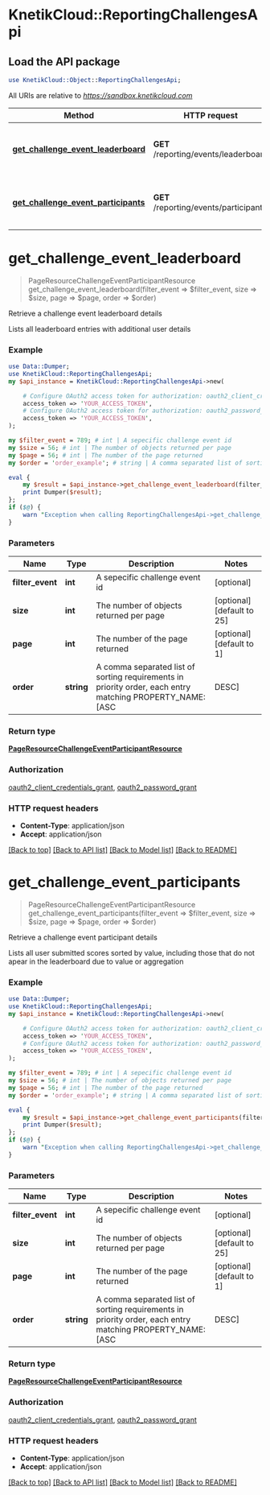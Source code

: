 # KnetikCloud::ReportingChallengesApi

## Load the API package
```perl
use KnetikCloud::Object::ReportingChallengesApi;
```

All URIs are relative to *https://sandbox.knetikcloud.com*

Method | HTTP request | Description
------------- | ------------- | -------------
[**get_challenge_event_leaderboard**](ReportingChallengesApi.md#get_challenge_event_leaderboard) | **GET** /reporting/events/leaderboard | Retrieve a challenge event leaderboard details
[**get_challenge_event_participants**](ReportingChallengesApi.md#get_challenge_event_participants) | **GET** /reporting/events/participants | Retrieve a challenge event participant details


# **get_challenge_event_leaderboard**
> PageResourceChallengeEventParticipantResource get_challenge_event_leaderboard(filter_event => $filter_event, size => $size, page => $page, order => $order)

Retrieve a challenge event leaderboard details

Lists all leaderboard entries with additional user details

### Example 
```perl
use Data::Dumper;
use KnetikCloud::ReportingChallengesApi;
my $api_instance = KnetikCloud::ReportingChallengesApi->new(

    # Configure OAuth2 access token for authorization: oauth2_client_credentials_grant
    access_token => 'YOUR_ACCESS_TOKEN',
    # Configure OAuth2 access token for authorization: oauth2_password_grant
    access_token => 'YOUR_ACCESS_TOKEN',
);

my $filter_event = 789; # int | A sepecific challenge event id
my $size = 56; # int | The number of objects returned per page
my $page = 56; # int | The number of the page returned
my $order = 'order_example'; # string | A comma separated list of sorting requirements in priority order, each entry matching PROPERTY_NAME:[ASC|DESC]

eval { 
    my $result = $api_instance->get_challenge_event_leaderboard(filter_event => $filter_event, size => $size, page => $page, order => $order);
    print Dumper($result);
};
if ($@) {
    warn "Exception when calling ReportingChallengesApi->get_challenge_event_leaderboard: $@\n";
}
```

### Parameters

Name | Type | Description  | Notes
------------- | ------------- | ------------- | -------------
 **filter_event** | **int**| A sepecific challenge event id | [optional] 
 **size** | **int**| The number of objects returned per page | [optional] [default to 25]
 **page** | **int**| The number of the page returned | [optional] [default to 1]
 **order** | **string**| A comma separated list of sorting requirements in priority order, each entry matching PROPERTY_NAME:[ASC|DESC] | [optional] 

### Return type

[**PageResourceChallengeEventParticipantResource**](PageResourceChallengeEventParticipantResource.md)

### Authorization

[oauth2_client_credentials_grant](../README.md#oauth2_client_credentials_grant), [oauth2_password_grant](../README.md#oauth2_password_grant)

### HTTP request headers

 - **Content-Type**: application/json
 - **Accept**: application/json

[[Back to top]](#) [[Back to API list]](../README.md#documentation-for-api-endpoints) [[Back to Model list]](../README.md#documentation-for-models) [[Back to README]](../README.md)

# **get_challenge_event_participants**
> PageResourceChallengeEventParticipantResource get_challenge_event_participants(filter_event => $filter_event, size => $size, page => $page, order => $order)

Retrieve a challenge event participant details

Lists all user submitted scores sorted by value, including those that do not apear in the leaderboard due to value or aggregation

### Example 
```perl
use Data::Dumper;
use KnetikCloud::ReportingChallengesApi;
my $api_instance = KnetikCloud::ReportingChallengesApi->new(

    # Configure OAuth2 access token for authorization: oauth2_client_credentials_grant
    access_token => 'YOUR_ACCESS_TOKEN',
    # Configure OAuth2 access token for authorization: oauth2_password_grant
    access_token => 'YOUR_ACCESS_TOKEN',
);

my $filter_event = 789; # int | A sepecific challenge event id
my $size = 56; # int | The number of objects returned per page
my $page = 56; # int | The number of the page returned
my $order = 'order_example'; # string | A comma separated list of sorting requirements in priority order, each entry matching PROPERTY_NAME:[ASC|DESC]

eval { 
    my $result = $api_instance->get_challenge_event_participants(filter_event => $filter_event, size => $size, page => $page, order => $order);
    print Dumper($result);
};
if ($@) {
    warn "Exception when calling ReportingChallengesApi->get_challenge_event_participants: $@\n";
}
```

### Parameters

Name | Type | Description  | Notes
------------- | ------------- | ------------- | -------------
 **filter_event** | **int**| A sepecific challenge event id | [optional] 
 **size** | **int**| The number of objects returned per page | [optional] [default to 25]
 **page** | **int**| The number of the page returned | [optional] [default to 1]
 **order** | **string**| A comma separated list of sorting requirements in priority order, each entry matching PROPERTY_NAME:[ASC|DESC] | [optional] 

### Return type

[**PageResourceChallengeEventParticipantResource**](PageResourceChallengeEventParticipantResource.md)

### Authorization

[oauth2_client_credentials_grant](../README.md#oauth2_client_credentials_grant), [oauth2_password_grant](../README.md#oauth2_password_grant)

### HTTP request headers

 - **Content-Type**: application/json
 - **Accept**: application/json

[[Back to top]](#) [[Back to API list]](../README.md#documentation-for-api-endpoints) [[Back to Model list]](../README.md#documentation-for-models) [[Back to README]](../README.md)

